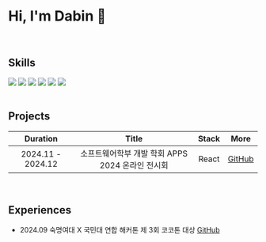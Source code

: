 # Hi, I'm Dabin 👋
<br/>

## Skills
<div>
  <img src="https://img.shields.io/badge/HTML5-%23E34F26?style=flat-square&logo=html5&logoColor=ffffff"/>
  <img src="https://img.shields.io/badge/CSS3-%231572B6?style=flat-square&logo=css3&logoColor=ffffff"/>
  <img src="https://img.shields.io/badge/JavaScript-%23F7DF1E?style=flat-square&logo=javascript&logoColor=ffffff"/>
  <img src="https://img.shields.io/badge/React-%2361DAFB?style=flat-square&logo=react&logoColor=ffffff"/>
  <img src="https://img.shields.io/badge/TypeScript-3178C6?style=flat-square&logo=typescript&logoColor=ffffff"/>
  <img src="https://img.shields.io/badge/Python-%233776AB?style=flat-square&logo=python&logoColor=ffffff"/>
</div>

<br/>

## Projects
|Duration|Title|Stack|More|
|:------:|:------:|:---:|:------:|
|2024.11 - 2024.12|소프트웨어학부 개발 학회 APPS 2024 온라인 전시회|React|[GitHub](https://github.com/APPS-sookmyung/2024-APPS-Exhibition-Webpage)

<br/>

## Experiences
- 2024.09 숙명여대 X 국민대 연합 해커톤 제 3회 코코톤 대상 [GitHub](https://github.com/KokotonTeam6)
